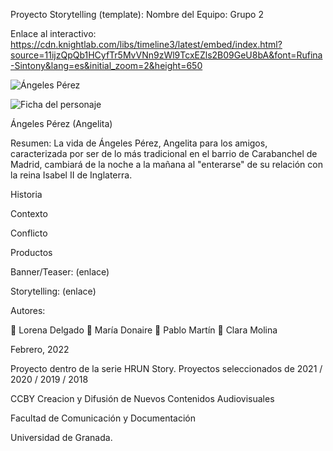 Proyecto Storytelling (template):
Nombre del Equipo: Grupo 2

Enlace al interactivo: https://cdn.knightlab.com/libs/timeline3/latest/embed/index.html?source=11ijzQpQb1HCyfTr5MvVNn9zWl9TcxEZls2B09GeU8bA&font=Rufina-Sintony&lang=es&initial_zoom=2&height=650

![Ángeles Pérez](https://user-images.githubusercontent.com/101630974/160240914-34b18d23-27b8-40d1-b033-875a59d6ecd2.png)

![Ficha del personaje](https://github.com/ClaraMolina00/La-falsa-de-Angeles_22/blob/master/Ficha%20del%20personaje.png) 

Ángeles Pérez (Angelita)

Resumen: 
La vida de Ángeles Pérez, Angelita para los amigos, caracterizada por ser de lo más tradicional en el barrio de Carabanchel de Madrid, cambiará de la noche a la mañana al "enterarse" de su relación con la reina Isabel II de Inglaterra. 

Historia

Contexto

Conflicto

Productos


Banner/Teaser: (enlace)

Storytelling: (enlace)



Autores:

👩 Lorena Delgado
👩 María Donaire
👨 Pablo Martín
👩 Clara Molina


Febrero, 2022

Proyecto dentro de la serie HRUN Story. Proyectos seleccionados de 2021 / 2020 / 2019 / 2018

CCBY Creacion y Difusión de Nuevos Contenidos Audiovisuales

Facultad de Comunicación y Documentación

Universidad de Granada. 
